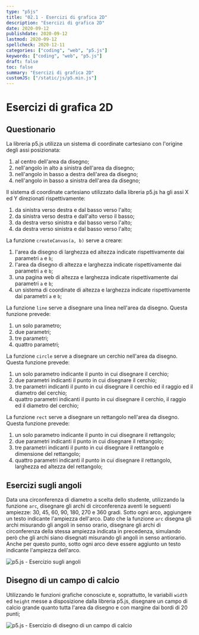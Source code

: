 ```yaml
---
type: "p5js"
title: "02.1 - Esercizi di grafica 2D"
description: "Esercizi di grafica 2D"
date: 2020-09-12
publishdate: 2020-09-12
lastmod: 2020-09-12
spellcheck: 2020-12-11
categories: ["coding", "web", "p5.js"]
keywords: ["coding", "web", "p5.js"]
draft: false
toc: false
summary: "Esercizi di grafica 2D"
customJS: ["/static/js/p5.min.js"]
---
```


# Esercizi di grafica 2D

## Questionario

La libreria p5.js utilizza un sistema di coordinate cartesiano con l'origine degli assi posizionata:

1. al centro dell'area da disegno;
2. nell'angolo in alto a sinistra dell'area da disegno;
3. nell'angolo in basso a destra dell'area da disegno;
4. nell'angolo in basso a sinistra dell'area da disegno;

Il sistema di coordinate cartesiano utilizzato dalla libreria p5.js ha gli assi X ed Y direzionati rispettivamente:

1. da sinistra verso destra e dal basso verso l'alto;
2. da sinistra verso destra e dall'alto verso il basso;
3. da destra verso sinistra e dal basso verso l'alto;
4. da destra verso sinistra e dal basso verso l'alto;

La funzione ``createCanvas(a, b)`` serve a creare:

1. l'area da disegno di larghezza ed altezza indicate rispettivamente dai parametri ``a`` e ``b``;
2. l'area da disegno di altezza e larghezza indicate rispettivamente dai parametri ``a`` e ``b``;
3. una pagina web di altezza e larghezza indicate rispettivamente dai parametri ``a`` e ``b``;
4. un sistema di coordinate di altezza e larghezza indicate rispettivamente dai parametri ``a`` e ``b``;

La funzione ``line`` serve a disegnare una linea nell'area da disegno. Questa funzione prevede:

1. un solo parametro;
2. due parametri;
3. tre parametri;
4. quattro parametri;

La funzione ``circle`` serve a disegnare un cerchio nell'area da disegno. Questa funzione prevede:

1. un solo parametro indicante il punto in cui disegnare il cerchio;
2. due parametri indicanti il punto in cui disegnare il cerchio;
3. tre parametri indicanti il punto in cui disegnare il cerchio ed il raggio ed il diametro del cerchio;
4. quattro parametri indicanti il punto in cui disegnare il cerchio, il raggio ed il diametro del cerchio;

La funzione ``rect`` serve a disegnare un rettangolo nell'area da disegno. Questa funzione prevede:

1. un solo parametro indicante il punto in cui disegnare il rettangolo;
2. due parametri indicanti il punto in cui disegnare il rettangolo;
3. tre parametri indicanti il punto in cui disegnare il rettangolo e dimensione del rettangolo;
4. quattro parametri indicanti il punto in cui disegnare il rettangolo, larghezza ed altezza del rettangolo;

## Esercizi sugli angoli

Data una circonferenza di diametro a scelta dello studente, utilizzando la funzione ``arc``, disegnare gli archi di circonferenza aventi le seguenti ampiezze: 30, 45, 60, 90, 180, 270 e 360 gradi. Sotto ogni arco, aggiungere un testo indicante l'ampiezza dell'arco.
Dato che la funzione ``arc`` disegna gli archi misurando gli angoli in senso orario, disegnare gli archi di circonferenza della stessa ampiezza indicata in precedenza, simulando però che gli archi siano disegnati misurando gli angoli in senso antiorario. Anche per questo punto, sotto ogni arco deve essere aggiunto un testo indicante l'ampiezza dell'arco.

![p5.js - Esercizio sugli angoli](/static/coding/web/p5js/basics_angoli.png "p5.js - Esercizio sugli angoli")

## Disegno di un campo di calcio

Utilizzando le funzioni grafiche conosciute e, soprattutto, le variabili ``width`` ed ``height`` messe a disposizione dalla libreria p5.js, disegnare un campo di calcio grande quanto tutta l'area da disegno e con margine dai bordi di 20 punti;

![p5.js - Esercizio di disegno di un campo di calcio](/static/coding/web/p5js/basics_soccer.png "p5.js - Disegno di un campo di calcio ")
